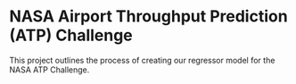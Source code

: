 # NASA Airport Throughput Prediction (ATP) Challenge 

This project outlines the process of creating our regressor model for the NASA ATP Challenge. 
